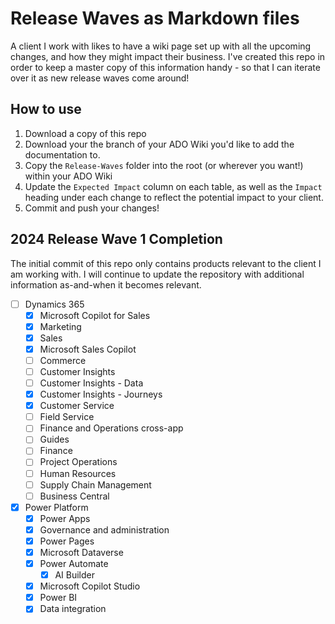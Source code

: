 # Release Waves as Markdown files

A client I work with likes to have a wiki page set up with all the upcoming changes, and how they might impact their business. I've created this repo in order to keep a master copy of this information handy - so that I can iterate over it as new release waves come around!

## How to use

1. Download a copy of this repo
2. Download your the branch of your ADO Wiki you'd like to add the documentation to.
3. Copy the `Release-Waves` folder into the root (or wherever you want!) within your ADO Wiki
4. Update the `Expected Impact` column on each table, as well as the `Impact` heading under each change to reflect the potential impact to your client.
5. Commit and push your changes!

## 2024 Release Wave 1 Completion

The initial commit of this repo only contains products relevant to the client I am working with. I will continue to update the repository with additional information as-and-when it becomes relevant.

- [ ] Dynamics 365
  - [x] Microsoft Copilot for Sales
  - [x] Marketing
  - [x] Sales
  - [x] Microsoft Sales Copilot
  - [ ] Commerce
  - [ ] Customer Insights
  - [ ] Customer Insights - Data
  - [x] Customer Insights - Journeys
  - [x] Customer Service
  - [ ] Field Service
  - [ ] Finance and Operations cross-app
  - [ ] Guides
  - [ ] Finance
  - [ ] Project Operations
  - [ ] Human Resources
  - [ ] Supply Chain Management
  - [ ] Business Central
- [x] Power Platform
  - [x] Power Apps
  - [x] Governance and administration
  - [x] Power Pages
  - [x] Microsoft Dataverse
  - [x] Power Automate
    - [x] AI Builder
  - [x] Microsoft Copilot Studio
  - [x] Power BI
  - [x] Data integration
